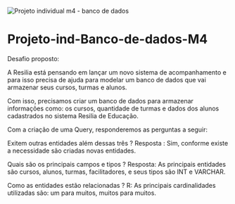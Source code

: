 
![Projeto individual m4 - banco de dados](https://user-images.githubusercontent.com/114073405/214583477-5194e809-187d-4ed2-bbea-3748f204f595.png)




# Projeto-ind-Banco-de-dados-M4

Desafio proposto:

A Resilia está pensando em lançar um novo sistema de acompanhamento e para isso precisa de ajuda para modelar um banco de dados que vai armazenar seus cursos, turmas e alunos.

Com isso, precisamos criar um banco de dados para armazenar informações como: os cursos, quantidade de turmas e dados dos alunos cadastrados no sistema Resilia de Educação.

Com a criação de uma Query, responderemos as perguntas a seguir:

Exitem outras entidades além dessas três ? 
Resposta : Sim, conforme existe a necessidade são criadas novas entidades.

Quais são os principais campos e tipos ?
Resposta: As principais entidades são cursos, alunos, turmas, facilitadores, e seus tipos são INT e VARCHAR.

Como as entidades estão relacionadas ? 
R: As principais cardinalidades utilizadas são: um para muitos, muitos para muitos.
